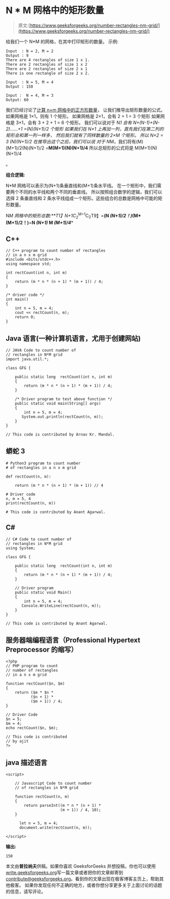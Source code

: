 # N * M 网格中的矩形数量

> 原文:[https://www.geeksforgeeks.org/number-rectangles-nm-grid/](https://www.geeksforgeeks.org/number-rectangles-nm-grid/)

给我们一个 N*M 的网格，在其中打印矩形的数量。
示例:

```
Input  : N = 2, M = 2
Output : 9
There are 4 rectangles of size 1 x 1.
There are 2 rectangles of size 1 x 2
There are 2 rectangles of size 2 x 1
There is one rectangle of size 2 x 2.

Input  : N = 5, M = 4
Output : 150

Input :  N = 4, M = 3
Output: 60
```

我们已经讨论了[计算 n×m 网格中的正方形数量](https://www.geeksforgeeks.org/count-number-of-squares-in-a-rectangle/)，
让我们推导出矩形数量的公式。
如果网格是 1×1，则有 1 个矩形。
如果网格是 2×1，会有 2 + 1 = 3 个矩形
如果网格是 3×1，会有 3 + 2 + 1 = 6 个矩形。
我们可以说对于 N*1 会有 N+(N-1)+(N-2)……+1 =(N)(N+1)/2 个矩形
如果我们在 N×1 上再加一列，首先我们在第二列的矩形会和第一列一样多，
然后我们就有了同样数量的 2×M 个矩形。
所以 N×2 = 3 (N)(N+1)/2
在推导出这个之后，我们可以说
对于 N*M，我们将有(M)(M+1)/2(N)(N+1)/2 =**M(M+1)(N)(N+1)/4**
所以总矩形的公式将是 M(M+1)(N)(N+1)/4

。

**组合逻辑:**

N*M 网格可以表示为(N+1)条垂直线和(M+1)条水平线。
在一个矩形中，我们需要两个不同的水平线和两个不同的垂直线。
所以按照组合数学的逻辑，我们可以选择 2 条垂直线和 2 条水平线组成一个矩形。这些组合的总数是网格中可能的矩形数量。

N*M 网格中的矩形总数:**T1】N+1C<sub>2</sub>*<sup>M+1</sup>C<sub>2</sub>T9】=**(N *(N+1)/2！)*(M*(M+1)/2！)**=**N *(N+1)* M *(M+1)/4**** 

## C++

```
// C++ program to count number of rectangles
// in a n x m grid
#include <bits/stdc++.h>
using namespace std;

int rectCount(int n, int m)
{
    return (m * n * (n + 1) * (m + 1)) / 4;
}

/* driver code */
int main()
{
    int n = 5, m = 4;
    cout << rectCount(n, m);
    return 0;
}
```

## Java 语言(一种计算机语言，尤用于创建网站)

```
// JAVA Code to count number of
// rectangles in N*M grid
import java.util.*;

class GFG {

    public static long  rectCount(int n, int m)
    {
        return (m * n * (n + 1) * (m + 1)) / 4;
    }

    /* Driver program to test above function */
    public static void main(String[] args)
    {
        int n = 5, m = 4;
       System.out.println(rectCount(n, m));
    }
}

// This code is contributed by Arnav Kr. Mandal.
```

## 蟒蛇 3

```
# Python3 program to count number
# of rectangles in a n x m grid

def rectCount(n, m):

    return (m * n * (n + 1) * (m + 1)) // 4

# Driver code
n, m = 5, 4
print(rectCount(n, m))

# This code is contributed by Anant Agarwal.
```

## C#

```
// C# Code to count number of
// rectangles in N*M grid
using System;

class GFG {

    public static long  rectCount(int n, int m)
    {
        return (m * n * (n + 1) * (m + 1)) / 4;
    }

    // Driver program
    public static void Main()
    {
        int n = 5, m = 4;
       Console.WriteLine(rectCount(n, m));
    }
}

// This code is contributed by Anant Agarwal.
```

## 服务器端编程语言（Professional Hypertext Preprocessor 的缩写）

```
<?php
// PHP program to count
// number of rectangles
// in a n x m grid

function rectCount($n, $m)
{
    return ($m * $n *
           ($n + 1) *
           ($m + 1)) / 4;
}

// Driver Code
$n = 5;
$m = 4;
echo rectCount($n, $m);

// This code is contributed
// by ajit
?>
```

## java 描述语言

```
<script>

    // Javascript Code to count number
    // of rectangles in N*M grid

    function rectCount(n, m)
    {
        return parseInt((m * n * (n + 1) *
                        (m + 1)) / 4, 10);
    }

      let n = 5, m = 4;
      document.write(rectCount(n, m));

</script>
```

**输出:**

```
150
```

本文由**普拉纳夫**供稿。如果你喜欢 GeeksforGeeks 并想投稿，你也可以使用[write.geeksforgeeks.org](https://write.geeksforgeeks.org)写一篇文章或者把你的文章邮寄到 contribute@geeksforgeeks.org。看到你的文章出现在极客博客主页上，帮助其他极客。
如果你发现任何不正确的地方，或者你想分享更多关于上面讨论的话题的信息，请写评论。
